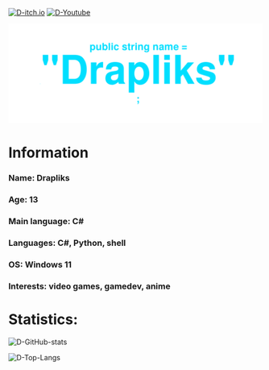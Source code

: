 [![D-itch.io](https://img.shields.io/badge/Itch.io-ffffff?style=for-the-badge&logo=itch.io)](https://drapliks.itch.io/)
[![D-Youtube](https://img.shields.io/badge/Youtube-ff0000?style=for-the-badge&logo=youtube)](https://www.youtube.com/@DrapliksDev)


![](d-title.png)

# Information
### Name: Drapliks
### Age: 13
### Main language: C#
### Languages: C#, Python, shell
### OS: Windows 11
### Interests: video games, gamedev, anime

# Statistics:
![D-GitHub-stats](https://github-readme-stats.vercel.app/api?username=Drapliks&show_icons=true&theme=dark)

![D-Top-Langs](https://github-readme-stats.vercel.app/api/top-langs/?username=Drapliks&layout=compact&theme=dark)
